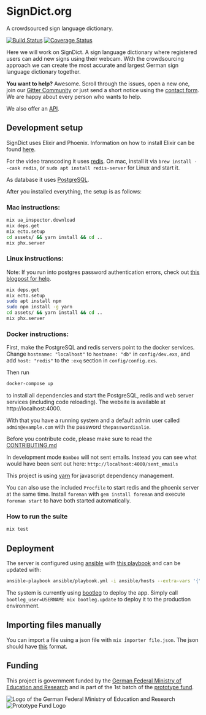 # SignDict.org

A crowdsourced sign language dictionary.

[![Build Status](https://github.com/signdict/website/actions/workflows/elixir.yml/badge.svg?branch=main)](https://github.com/signdict/website/actions/workflows/elixir.yml)
[![Coverage Status](https://coveralls.io/repos/github/signdict/website/badge.svg?branch=main)](https://coveralls.io/github/signdict/website?branch=main)

Here we will work on SignDict. A sign language dictionary
where registered users can add new signs using their webcam.
With the crowdsourcing approach we can create the most accurate
and largest German sign language dictionary together.

**You want to help?** Awesome. Scroll through the issues, open a new one, join our [Gitter Community](https://gitter.im/signdict/Lobby) or just send
a short notice using the [contact form](https://signdict.org/contact). We are happy about every person who wants to help.

We also offer an [API](https://github.com/signdict/website/wiki/API).

## Development setup

SignDict uses Elixir and Phoenix. Information on how
to install Elixir can be found [here](http://elixir-lang.org/install.html).

For the video transcoding it uses [redis](http://redis.io). On
mac, install it via `brew install --cask redis`, or `sudo apt install redis-server` for Linux and start it.

As database it uses [PostgreSQL](http://postgresql.org).

After you installed everything, the setup is as follows:

### Mac instructions:

```bash
mix ua_inspector.download
mix deps.get
mix ecto.setup
cd assets/ && yarn install && cd ..
mix phx.server
```

### Linux instructions:

Note: If you run into postgres password authentication errors, check out [this blogpost for help](https://juwondaniel.wordpress.com/2016/09/23/solve-mix-ecto-create-postgresql-password-issue-with-phoenix/).

```bash
mix deps.get
mix ecto.setup
sudo apt install npm
sudo npm install -g yarn
cd assets/ && yarn install && cd ..
mix phx.server
```

### Docker instructions:

First, make the PostgreSQL and redis servers point to the docker services. Change `hostname: "localhost"` to `hostname: "db"` in `config/dev.exs`, and add `host: "redis"` to the `:exq` section in `config/config.exs`.

Then run

```bash
docker-compose up
```

to install all dependencies and start the PostgreSQL, redis and web server services (including code reloading). The website is available at http://localhost:4000.

With that you have a running system and a default admin user called
`admin@example.com` with the password `thepasswordisalie`.

Before you contribute code, please make sure to read the [CONTRIBUTING.md](CONTRIBUTING.md)

In development mode `Bamboo` will not sent emails. Instead you can see what
would have been sent out here: `http://localhost:4000/sent_emails`

This project is using [yarn](http://yarnjs.com/) for javascript dependency management.

You can also use the included `Procfile` to start redis and the phoenix server at
the same time. Install `foreman` with `gem install foreman` and execute `foreman start`
to have both started automatically.

### How to run the suite

```bash
mix test
```

## Deployment

The server is configured using [ansible](https://www.ansible.com/) with [this playbook](/ansible/playbook.yml) and can be updated with:

```bash
ansible-playbook ansible/playbook.yml -i ansible/hosts --extra-vars '{"username": "******"}'
```

The system is currently using [bootleg](https://github.com/labzero/bootleg) to
deploy the app. Simply call `bootleg_user=USERNAME mix bootleg.update` to
deploy it to the production environment.

## Importing files manually

You can import a file using a json file with `mix importer file.json`. The json should have [this](test/fixtures/videos/Zug.json) format.

## Funding

This project is government funded by the [German Federal Ministry of Education and Research](http://bmbf.de)
and is part of the 1st batch of the [prototype fund](http://prototypefund.de).

![Logo of the German Federal Ministry of Education and Research](images/support-bmbf.png)
![Prototype Fund Logo](images/support-prototype.png)
